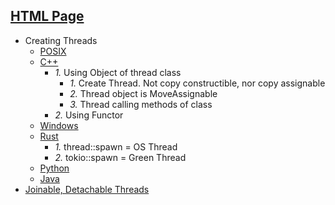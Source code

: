 
## [HTML Page](https://code-with-amitk.github.io/Threads_Processes_IPC/)

- Creating Threads
  - [POSIX](POSIX)
  - [C++](C++)
    - _1._ Using Object of thread class
      - _1._ Create Thread. Not copy constructible, nor copy assignable
      - _2._ Thread object is MoveAssignable
      - _3._ Thread calling methods of class
    - _2._ Using Functor
  - [Windows](Windows)
  - [Rust](Rust)
    - _1._ thread::spawn = OS Thread
    - _2._ tokio::spawn = Green Thread
  - [Python](Python)
  - [Java](Java)
- [Joinable, Detachable Threads](Joinable_Detachable_Threads)




